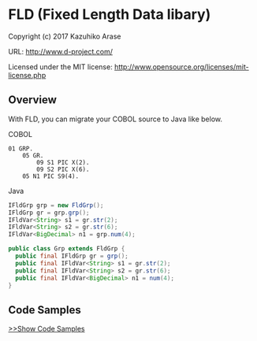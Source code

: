 # FLD (Fixed Length Data libary)

Copyright (c) 2017 Kazuhiko Arase

URL: http://www.d-project.com/

Licensed under the MIT license:
  http://www.opensource.org/licenses/mit-license.php

## Overview

With FLD, you can migrate your COBOL source to Java like below.

COBOL

```cobol
01 GRP.
    05 GR.
        09 S1 PIC X(2).
        09 S2 PIC X(6).
    05 N1 PIC S9(4).
```

Java

```java
IFldGrp grp = new FldGrp();
IFldGrp gr = grp.grp();
IFldVar<String> s1 = gr.str(2);
IFldVar<String> s2 = gr.str(6);
IFldVar<BigDecimal> n1 = grp.num(4);
```

```java
public class Grp extends FldGrp {
  public final IFldGrp gr = grp();
  public final IFldVar<String> s1 = gr.str(2);
  public final IFldVar<String> s2 = gr.str(6);
  public final IFldVar<BigDecimal> n1 = num(4);
}
```

## Code Samples

[>>Show Code Samples](https://github.com/kazuhikoarase/fld/blob/master/src/test/java/CodeSamples.java)
